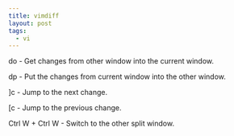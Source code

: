 ```yaml
---
title: vimdiff
layout: post
tags:
  - vi
---
```


do - Get changes from other window into the current window.

dp - Put the changes from current window into the other window.

]c - Jump to the next change.

[c - Jump to the previous change.

Ctrl W + Ctrl W - Switch to the other split window.

